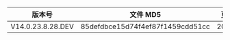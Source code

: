 | 版本号            | 文件 MD5                         | 更新时间 | 下载链接                                                                                                                                            |
| ----------------- | -------------------------------- | -------- | --------------------------------------------------------------------------------------------------------------------------------------------------- |
| V14.0.23.8.28.DEV | 85defdbce15d74f4ef87f1459cdd51cc | 20230901 | [miui_ISHTAR_V14.0.23.8.28.DEV_85defdbce1_13.0.zip](https://hugeota.d.miui.com/V14.0.23.8.28.DEV/miui_ISHTAR_V14.0.23.8.28.DEV_85defdbce1_13.0.zip) |
